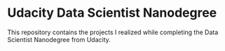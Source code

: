 # Udacity Data Scientist Nanodegree

This repository contains the projects I realized while completing the Data Scientist Nanodegree from Udacity.
